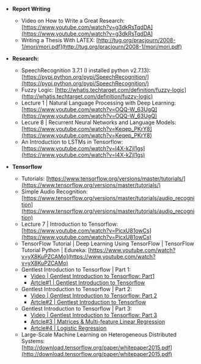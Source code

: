 - **Report Writing**
  - Video on How to Write a Great Research: [https://www.youtube.com/watch?v=g3dkRsTqdDA](https://www.youtube.com/watch?v=g3dkRsTqdDA)
  - Writing a Thesis With LATEX: [http://tug.org/pracjourn/2008-1/mori/mori.pdf](http://tug.org/pracjourn/2008-1/mori/mori.pdf)

- **Research:**
  - SpeechRecognition 3.7.1 (I installed python v2.7.13): [https://pypi.python.org/pypi/SpeechRecognition/](https://pypi.python.org/pypi/SpeechRecognition/)
  - Fuzzy Logic: [http://whatis.techtarget.com/definition/fuzzy-logic](http://whatis.techtarget.com/definition/fuzzy-logic)
  - Lecture 1 | Natural Language Processing with Deep Learning: [https://www.youtube.com/watch?v=OQQ-W_63UgQ](https://www.youtube.com/watch?v=OQQ-W_63UgQ)
  - Lecure 8 | Recurrent Neural Networks and Language Models: [https://www.youtube.com/watch?v=Keqep_PKrY8](https://www.youtube.com/watch?v=Keqep_PKrY8)
  - An Introduction to LSTMs in Tensorflow: [https://www.youtube.com/watch?v=l4X-kZjl1gs](https://www.youtube.com/watch?v=l4X-kZjl1gs)
  
- **Tensorflow**

  - Tutorials: [https://www.tensorflow.org/versions/master/tutorials/](https://www.tensorflow.org/versions/master/tutorials/)
  - Simple Audio Recognition: [https://www.tensorflow.org/versions/master/tutorials/audio_recognition](https://www.tensorflow.org/versions/master/tutorials/audio_recognition)
  - Lecture 7 | Introduction to Tensorflow: [https://www.youtube.com/watch?v=PicxU81owCs](https://www.youtube.com/watch?v=PicxU81owCs)
  - TensorFlow Tutorial | Deep Learning Using TensorFlow | TensorFlow Tutorial Python | Edureka: [https://www.youtube.com/watch?v=yX8KuPZCAMo](https://www.youtube.com/watch?v=yX8KuPZCAMo)
  - Gentlest Introduction to Tensorflow | Part 1: 
    - [Video | Gentlest Introduction to Tensorflow: Part1](https://www.youtube.com/watch?v=dYhrCUFN0eM&index=9&list=PL-TuajVMUhrkua3Sgwc7y7wnjvs6ejL2x) 
    - [Artcle#1 | Gentlest Introduction to Tensorflow](https://medium.com/all-of-us-are-belong-to-machines/the-gentlest-introduction-to-tensorflow-248dc871a224)
  - Gentlest Introduction to Tensorflow | Part 2: 
    - [Video | Gentlest Introduction to Tensorflow: Part 2](https://www.youtube.com/watch?v=Trc52FvMLEg&t=15s) 
    - [Artcle#2 | Gentlest Introduction to Tensorflow](https://medium.com/all-of-us-are-belong-to-machines/gentlest-introduction-to-tensorflow-part-2-ed2a0a7a624f)
  - Gentlest Introduction to Tensorflow | Part 3: 
    - [Video | Gentlest Introduction to Tensorflow: Part 3](https://www.youtube.com/watch?v=F8g_6TXKlxw&t=527s) 
    - [Artcle#3 | Matrices & Multi-feature Linear Regression](https://medium.com/all-of-us-are-belong-to-machines/gentlest-intro-to-tensorflow-part-3-matrices-multi-feature-linear-regression-30a81ebaaa6c)
    - [Artcle#4 | Logistic Regression](https://medium.com/all-of-us-are-belong-to-machines/gentlest-intro-to-tensorflow-4-logistic-regression-2afd0cabc54)
  - Large-Scale Machine Learning on Heterogeneous Distributed Systems: [http://download.tensorflow.org/paper/whitepaper2015.pdf](http://download.tensorflow.org/paper/whitepaper2015.pdf)
  
